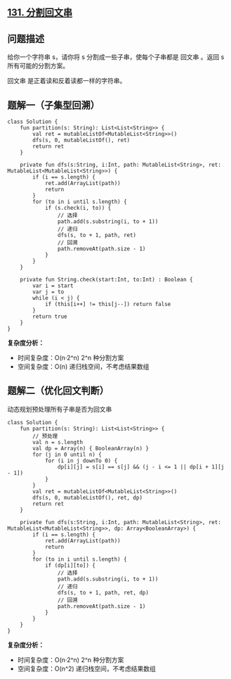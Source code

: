 ## [131. 分割回文串](https://leetcode.cn/problems/palindrome-partitioning/description/)

## 问题描述

给你一个字符串 s，请你将 s 分割成一些子串，使每个子串都是 回文串 。返回 s 所有可能的分割方案。

回文串 是正着读和反着读都一样的字符串。

## 题解一（子集型回溯）

```
class Solution {
    fun partition(s: String): List<List<String>> {
        val ret = mutableListOf<MutableList<String>>()
        dfs(s, 0, mutableListOf(), ret)
        return ret
    }

    private fun dfs(s:String, i:Int, path: MutableList<String>, ret: MutableList<MutableList<String>>) {
        if (i == s.length) {
            ret.add(ArrayList(path))
            return
        }
        for (to in i until s.length) {
            if (s.check(i, to)) {
                // 选择
                path.add(s.substring(i, to + 1))
                // 递归
                dfs(s, to + 1, path, ret)
                // 回溯
                path.removeAt(path.size - 1)
            }
        }
    }

    private fun String.check(start:Int, to:Int) : Boolean {
        var i = start
        var j = to
        while (i < j) {
            if (this[i++] != this[j--]) return false
        }
        return true
    }
}
```

**复杂度分析：**

- 时间复杂度：O(n·2^n) 2^n 种分割方案
- 空间复杂度：O(n) 递归栈空间，不考虑结果数组

## 题解二（优化回文判断）

动态规划预处理所有子串是否为回文串

```
class Solution {
    fun partition(s: String): List<List<String>> {
        // 预处理
        val n = s.length
        val dp = Array(n) { BooleanArray(n) }
        for (j in 0 until n) {
            for (i in j downTo 0) {
                dp[i][j] = s[i] == s[j] && (j - i <= 1 || dp[i + 1][j - 1])
            }
        }
        val ret = mutableListOf<MutableList<String>>()
        dfs(s, 0, mutableListOf(), ret, dp)
        return ret
    }

    private fun dfs(s:String, i:Int, path: MutableList<String>, ret: MutableList<MutableList<String>>, dp: Array<BooleanArray>) {
        if (i == s.length) {
            ret.add(ArrayList(path))
            return
        }
        for (to in i until s.length) {
            if (dp[i][to]) {
                // 选择
                path.add(s.substring(i, to + 1))
                // 递归
                dfs(s, to + 1, path, ret, dp)
                // 回溯
                path.removeAt(path.size - 1)
            }
        }
    }
}
```

**复杂度分析：**

- 时间复杂度：O(n·2^n) 2^n 种分割方案
- 空间复杂度：O(n^2) 递归栈空间，不考虑结果数组
